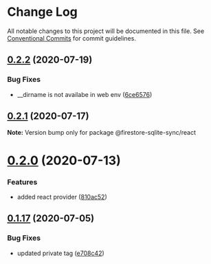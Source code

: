 # Change Log

All notable changes to this project will be documented in this file.
See [Conventional Commits](https://conventionalcommits.org) for commit guidelines.

## [0.2.2](https://github.com/vazra/firestore-sqlite-sync/compare/v0.2.1...v0.2.2) (2020-07-19)


### Bug Fixes

* __dirname is not availabe in web env ([6ce6576](https://github.com/vazra/firestore-sqlite-sync/commit/6ce6576782acfcc0183d2a78f2864fa4f0554116))





## [0.2.1](https://github.com/vazra/firestore-sqlite-sync/compare/v0.2.0...v0.2.1) (2020-07-17)

**Note:** Version bump only for package @firestore-sqlite-sync/react





# [0.2.0](https://github.com/vazra/firestore-sqlite-sync/compare/v0.1.23...v0.2.0) (2020-07-13)


### Features

* added react provider ([810ac52](https://github.com/vazra/firestore-sqlite-sync/commit/810ac52a9039d73e43bc2607cd47ee8d189a7be3))





## [0.1.17](https://github.com/vazra/firestore-sqlite-sync/compare/v0.1.16...v0.1.17) (2020-07-05)

### Bug Fixes

- updated private tag ([e708c42](https://github.com/vazra/firestore-sqlite-sync/commit/e708c428e147a22a0efd6498576145adb9dc4f3a))
